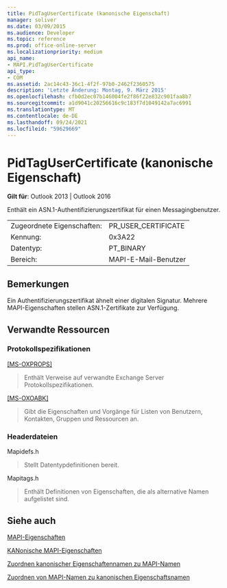 ```yaml
---
title: PidTagUserCertificate (kanonische Eigenschaft)
manager: soliver
ms.date: 03/09/2015
ms.audience: Developer
ms.topic: reference
ms.prod: office-online-server
ms.localizationpriority: medium
api_name:
- MAPI.PidTagUserCertificate
api_type:
- COM
ms.assetid: 2ac14c43-36c1-4f2f-97b0-2462f2360575
description: 'Letzte Änderung: Montag, 9. März 2015'
ms.openlocfilehash: cfb0d2ec07b146004fe2f86f22e832c901faa8b7
ms.sourcegitcommit: a1d9041c20256616c9c183f7d1049142a7ac6991
ms.translationtype: MT
ms.contentlocale: de-DE
ms.lasthandoff: 09/24/2021
ms.locfileid: "59629669"
---
```

# <a name="pidtagusercertificate-canonical-property"></a>PidTagUserCertificate (kanonische Eigenschaft)

  
  
**Gilt für**: Outlook 2013 | Outlook 2016 
  
Enthält ein ASN.1-Authentifizierungszertifikat für einen Messagingbenutzer. 
  
|||
|:-----|:-----|
|Zugeordnete Eigenschaften:  <br/> |PR_USER_CERTIFICATE  <br/> |
|Kennung:  <br/> |0x3A22  <br/> |
|Datentyp:  <br/> |PT_BINARY  <br/> |
|Bereich:  <br/> |MAPI-E-Mail-Benutzer  <br/> |
   
## <a name="remarks"></a>Bemerkungen

Ein Authentifizierungszertifikat ähnelt einer digitalen Signatur. Mehrere MAPI-Eigenschaften stellen ASN.1-Zertifikate zur Verfügung. 
  
## <a name="related-resources"></a>Verwandte Ressourcen

### <a name="protocol-specifications"></a>Protokollspezifikationen

[[MS-OXPROPS]](https://msdn.microsoft.com/library/f6ab1613-aefe-447d-a49c-18217230b148%28Office.15%29.aspx)
  
> Enthält Verweise auf verwandte Exchange Server Protokollspezifikationen.
    
[[MS-OXOABK]](https://msdn.microsoft.com/library/f4cf9b4c-9232-4506-9e71-2270de217614%28Office.15%29.aspx)
  
> Gibt die Eigenschaften und Vorgänge für Listen von Benutzern, Kontakten, Gruppen und Ressourcen an.
    
### <a name="header-files"></a>Headerdateien

Mapidefs.h
  
> Stellt Datentypdefinitionen bereit.
    
Mapitags.h
  
> Enthält Definitionen von Eigenschaften, die als alternative Namen aufgelistet sind.
    
## <a name="see-also"></a>Siehe auch



[MAPI-Eigenschaften](mapi-properties.md)
  
[KANonische MAPI-Eigenschaften](mapi-canonical-properties.md)
  
[Zuordnen kanonischer Eigenschaftennamen zu MAPI-Namen](mapping-canonical-property-names-to-mapi-names.md)
  
[Zuordnen von MAPI-Namen zu kanonischen Eigenschaftsnamen](mapping-mapi-names-to-canonical-property-names.md)


